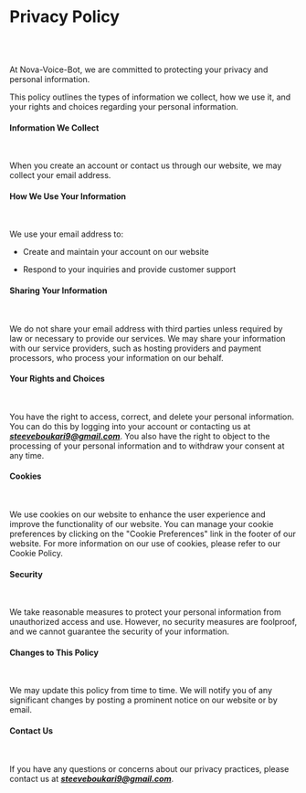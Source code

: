 # Privacy Policy

<br/><br/>

At Nova-Voice-Bot, we are committed to protecting your privacy and personal information.
<br/>

This policy outlines the types of information we collect, how we use it, and your rights and
choices regarding your personal information.
<br/>

#### Information We Collect

<br/>

When you create an account or contact us through our website, we may collect your email address.
<br/>

#### How We Use Your Information

<br/>

We use your email address to:
<br/>

* Create and maintain your account on our website
  <br/>

* Respond to your inquiries and provide customer support
  <br/>

#### Sharing Your Information

<br/>

We do not share your email address with third parties unless required by law or necessary to
provide our services. We may share your information with our service providers, such as hosting
providers and payment processors, who process your information on our behalf.
<br/>

#### Your Rights and Choices

<br/>

You have the right to access, correct, and delete your personal information. You can do this by
logging into your account or contacting us at __*steeveboukari9@gmail.com*__.
You also have the right to object to the processing of your personal information and to withdraw
your consent at any time.
<br/>

#### Cookies

<br/>

We use cookies on our website to enhance the user experience and improve the functionality of our
website. You can manage your cookie preferences by clicking on the "Cookie Preferences" link in the
footer of our website.
For more information on our use of cookies, please refer to our Cookie Policy.
<br/>

#### Security

<br/>

We take reasonable measures to protect your personal information from unauthorized access and use.
However, no security measures are foolproof, and we cannot guarantee the security of your information.
<br/>

#### Changes to This Policy

<br/>

We may update this policy from time to time. We will notify you of any significant changes by
posting a prominent notice on our website or by email.
<br/>

#### Contact Us

<br/>

If you have any questions or concerns about our privacy practices,
please contact us at __*steeveboukari9@gmail.com*__.
